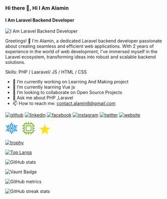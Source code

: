 ### Hi there 👋, Hi I Am Alamin
#### I Am Laravel Backend Developer
![I Am Laravel Backend Developer](https://avatars.githubusercontent.com/u/121603191?v=4)

Greetings! 👋 I'm Alamin, a dedicated Laravel backend developer passionate about creating seamless and efficient web applications. With 2 years of experience in the world of web development, I've immersed myself in the Laravel ecosystem, transforming ideas into robust and scalable backend solutions.

Skills: PHP / Laaravel/ JS / HTML / CSS

- 🔭 I’m currently working on Learning And Making project 
- 🌱 I’m currently learning Vue js 
- 👯 I’m looking to collaborate on Open Source Projects 
- 💬 Ask me about PHP ,Laravel 
- 📫 How to reach me: contact.alamin8@gmail.com 


[<img src='https://cdn.jsdelivr.net/npm/simple-icons@3.0.1/icons/github.svg' alt='github' height='40'>](https://github.com/https://github.com/developer-alamin)  [<img src='https://cdn.jsdelivr.net/npm/simple-icons@3.0.1/icons/linkedin.svg' alt='linkedin' height='40'>](https://www.linkedin.com/in/https://www.linkedin.com/in/dev-alamin//)  [<img src='https://cdn.jsdelivr.net/npm/simple-icons@3.0.1/icons/facebook.svg' alt='facebook' height='40'>](https://www.facebook.com/https://www.facebook.com/profile.php?id=100066029364421)  [<img src='https://cdn.jsdelivr.net/npm/simple-icons@3.0.1/icons/instagram.svg' alt='instagram' height='40'>](https://www.instagram.com/https://www.instagram.com/alamin53818//)  [<img src='https://cdn.jsdelivr.net/npm/simple-icons@3.0.1/icons/twitter.svg' alt='twitter' height='40'>](https://twitter.com/https://twitter.com/MdAlami57027207)  [<img src='https://cdn.jsdelivr.net/npm/simple-icons@3.0.1/icons/icloud.svg' alt='website' height='40'>](https://mozzline.com/)  

<a href='https://archiveprogram.github.com/'><img src='https://raw.githubusercontent.com/acervenky/animated-github-badges/master/assets/acbadge.gif' width='40' height='40'></a> <a href='https://docs.github.com/en/developers'><img src='https://raw.githubusercontent.com/acervenky/animated-github-badges/master/assets/devbadge.gif' width='40' height='40'></a> <a href='https://stars.github.com/'><img src='https://raw.githubusercontent.com/acervenky/animated-github-badges/master/assets/starbadge.gif' width='35' height='35'></a> 

[![trophy](https://github-profile-trophy.vercel.app/?username=https://github.com/developer-alamin)](https://github.com/ryo-ma/github-profile-trophy)

[![Top Langs](https://github-readme-stats.vercel.app/api/top-langs/?username=https://github.com/developer-alamin)](https://github.com/anuraghazra/github-readme-stats)

![GitHub stats](https://github-readme-stats.vercel.app/api?username=https://github.com/developer-alamin&show_icons=true&count_private=true)  

![Vaunt Badge](https://api.vaunt.dev/v1/github/entities/https://github.com/developer-alamin/contributions?format=svg&private=true)  

![GitHub metrics](https://metrics.lecoq.io/https://github.com/developer-alamin)  

![GitHub streak stats](https://streak-stats.demolab.com/?user=https://github.com/developer-alamin)  

